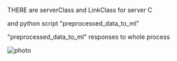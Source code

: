 
THERE are serverClass and LinkClass for server C 

and python script "preprocessed_data_to_ml"


"preprocessed_data_to_ml" responses to whole process

![photo](https://ibb.co/k6Ety0)
